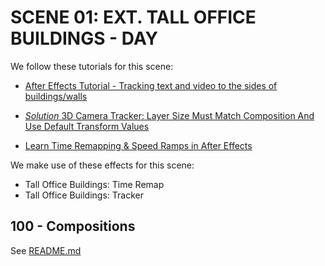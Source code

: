 # SCENE 01: EXT. TALL OFFICE BUILDINGS - DAY

We follow these tutorials for this scene:

- [After Effects Tutorial - Tracking text and video to the sides of buildings/walls](https://www.youtube.com/watch?v=-MPZe5u1I60)
- [*Solution* 3D Camera Tracker: Layer Size Must Match Composition And Use Default Transform Values](https://www.youtube.com/watch?v=oQtQ6CUV-Lg)

- [Learn Time Remapping & Speed Ramps in After Effects](https://motionarray.com/learn/after-effects/time-remapping-in-after-effects/)

We make use of these effects for this scene:

- Tall Office Buildings: Time Remap
- Tall Office Buildings: Tracker

## 100 - Compositions

See [README.md](./100/README.md)